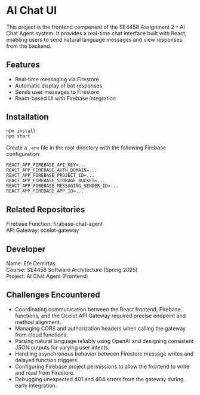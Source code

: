 # AI Chat UI

This project is the frontend component of the SE4458 Assignment 2 – AI Chat Agent system. It provides a real-time chat interface built with React, enabling users to send natural language messages and view responses from the backend.

## Features

- Real-time messaging via Firestore
- Automatic display of bot responses
- Sends user messages to Firestore
- React-based UI with Firebase integration

## Installation

```bash
npm install
npm start
```

Create a `.env` file in the root directory with the following Firebase configuration:

```
REACT_APP_FIREBASE_API_KEY=...
REACT_APP_FIREBASE_AUTH_DOMAIN=...
REACT_APP_FIREBASE_PROJECT_ID=...
REACT_APP_FIREBASE_STORAGE_BUCKET=...
REACT_APP_FIREBASE_MESSAGING_SENDER_ID=...
REACT_APP_FIREBASE_APP_ID=...
```

## Related Repositories

Firebase Function: firabase-chat-agent  
API Gateway: ocelot-gateway

## Developer

Name: Efe Demirtaş  
Course: SE4458 Software Architecture (Spring 2025)  
Project: AI Chat Agent (Frontend)

## Challenges Encountered

- Coordinating communication between the React frontend, Firebase functions, and the Ocelot API Gateway required precise endpoint and method alignment.
- Managing CORS and authorization headers when calling the gateway from cloud functions.
- Parsing natural language reliably using OpenAI and designing consistent JSON outputs for varying user intents.
- Handling asynchronous behavior between Firestore message writes and delayed function triggers.
- Configuring Firebase project permissions to allow the frontend to write and read from Firestore.
- Debugging unexpected 401 and 404 errors from the gateway during early integration.
